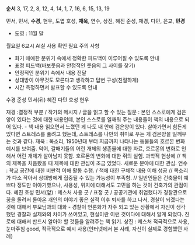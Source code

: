 **순서** 3, 17, 2, 8, 12,
4, 14, 1, 7, 16,
6, 15, 13, 19

민서, 민서, **수경**, 현우, 도엽
호성, **재욱**, 연수, 상진, 혜진
준성, 재경, 다민, 은교, **민경**
- 도영 : 11월 말

월요일 6교시 AI실 사용 확인 필요
주의 사항
- 화기 애애한 분위기 속에서 정확한 피드백이 이루어질 수 있도록 안내
- 표정 피드백(바보웃음과 안정적인 웃음의 그 사이를 찾기)
- 안정적인 분위기 속에서 내용 전달
- 상대방이 아무것도 모른다고 생각하고 답변 구성(친절하게)
- 시간 측정하면서 발표할 수 있도록 안내


수경
준성
민서(뒤)
혜진
다민
호성
현우

재경 :결정적 부분 / 작가의 메시지 / 글을 읽고 할 수 있는 질문 : 본인 스스로에게 검은 양이 있다는 것에 대한 내용인데, 본인 스스로를 일깨워 주는 내용들이 책의 내용으로 되어 있다. - 책 내용 읽으면서 느꼈던 게 나도 내 안에 검은양이 있다. 살아가면서 힘든게 있다면 스트레스를 풀려고 했는데, 스트레스를 나만의 취미로 푸는 게 검은양을 일깨우는 것과 같다. 
재욱 : 목소리, 1950년대 부터 지금까지 나타나는 동물들의 호르몬 변화 예시를 보여줌. 악어, 갈매기들의 어린 개체의 생존율에 대한 자료, 호르몬의 변화로 인해서 어린 개체가 살아남지 못함. 호르몬의 변화에 대한 쥐의 실험. 과학적 현상에 // 책의 제목을 처음봤을 때 제목에 대한 관심이 조금 있었다. 새로운 분야에 대한 관심.
연수 : 학교 공간에 대한 비판적 이해 활동 수행. / 책에 대한 구체적 내용 이해 성공 // 목소리가 다소 작아서 상대방에게 집중될 수 있는 가능성이 부족함. // 일반인들은 건축물이 예쁘다 정도만 이야기했으나, 사용성, 위치에 대해서도 고민을 하는 것이 건축가의 관점이다.
혜진
호성
민서(앞) : 제스처 사용 굿 / 표정 굿 / 공공기관에 취업했다가 경찰관으로 꿈을 돌려서 돌아온 개인의 이야기 좋은 실적 이후 퇴사를 하고 나서, 경찰이 되겠다는 것에 대해서 부모님과의 대화 - 경찰이 언론화가 자주 되고 있는 상황에서 자신이 생각했던 경찰과 실제와의 차이가 쓰여있고, 현실이란 이런 것이다에 대해서 알게 되었다. 진로에 대해서 반드시 알아야 할 것들을 알려주는 책 읽기. 
상진 : 제스처 적극적으로 사용, 눈마주침 good, 적극적으로 예시 사용(인터넷에서 본 사례, 자신이 실제로 경험했던 사례)


